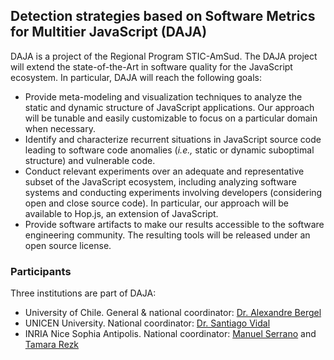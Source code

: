 ## Detection strategies based on Software Metrics for Multitier JavaScript (DAJA)

DAJA is a project of the Regional Program STIC-AmSud. The DAJA project will extend the state-of-the-Art in software quality for the JavaScript ecosystem. In particular, DAJA will reach the following goals:
- Provide meta-modeling and visualization techniques to analyze the static and dynamic structure of JavaScript applications. Our approach will be tunable and easily customizable to focus on a particular domain when necessary.
- Identify and characterize recurrent situations in JavaScript source code leading to software code anomalies (_i.e.,_ static or dynamic suboptimal structure) and vulnerable code.
- Conduct relevant experiments over an adequate and representative subset of the JavaScript ecosystem, including analyzing software systems and conducting experiments involving developers (considering open and close source code). In particular, our approach will be available to Hop.js, an extension of JavaScript.
- Provide software artifacts to make our results accessible to the software engineering community. The resulting tools will be released under an open source license.



### Participants
Three institutions are part of DAJA:
- University of Chile. General & national coordinator: [Dr. Alexandre Bergel](http://bergel.eu)
- UNICEN University. National coordinator: [Dr. Santiago Vidal](https://sites.google.com/site/santiagoavidal/)
- INRIA Nice Sophia Antipolis. National coordinator: [Manuel Serrano](http://www-sop.inria.fr/members/Manuel.Serrano/) and [Tamara Rezk](https://www-sop.inria.fr/lemme/Tamara.Rezk/)
